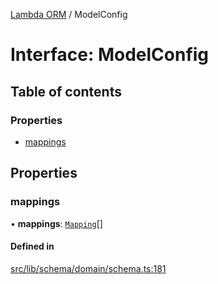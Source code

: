 [Lambda ORM](../README.md) / ModelConfig

# Interface: ModelConfig

## Table of contents

### Properties

- [mappings](ModelConfig.md#mappings)

## Properties

### mappings

• **mappings**: [`Mapping`](Mapping.md)[]

#### Defined in

[src/lib/schema/domain/schema.ts:181](https://github.com/FlavioLionelRita/lambdaorm-base/blob/33775f8/src/lib/schema/domain/schema.ts#L181)

